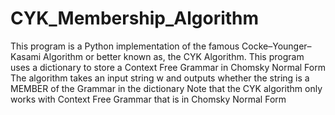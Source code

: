 # CYK_Membership_Algorithm
This program is a Python implementation of the famous Cocke–Younger–Kasami Algorithm or better known as, the CYK Algorithm.
This program uses a dictionary to store a Context Free Grammar in Chomsky Normal Form
The algorithm takes an input string w and outputs whether the string is a MEMBER of the Grammar in the dictionary
Note that the CYK algorithm only works with Context Free Grammar that is in Chomsky Normal Form
